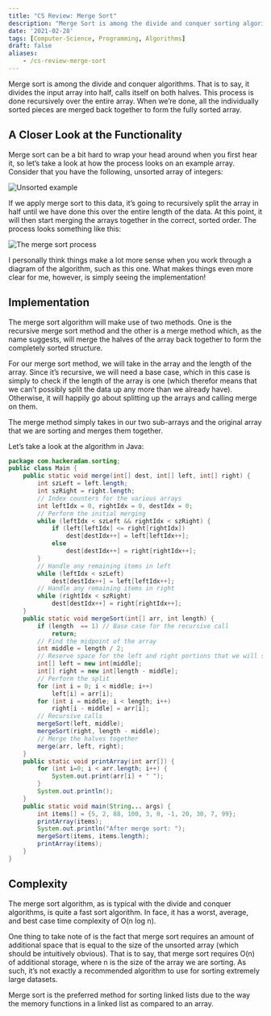 ```yaml
---
title: "CS Review: Merge Sort"
description: "Merge Sort is among the divide and conquer sorting algorithms. Let's take a quick look at how it works for a bit of computer science review."
date: '2021-02-28'
tags: [Computer-Science, Programming, Algorithms]
draft: false
aliases:
    - /cs-review-merge-sort
---
```


Merge sort is among the divide and conquer algorithms. That is to say, it divides the input array into half, calls itself on both halves. This process is done recursively over the entire array. When we’re done, all the individually sorted pieces are merged back together to form the fully sorted array.

## A Closer Look at the Functionality

Merge sort can be a bit hard to wrap your head around when you first hear it, so let’s take a look at how the process looks on an example array. Consider that you have the following, unsorted array of integers:

![Unsorted example](/blog/merge-sort/MergeSort_UnsortedExample.png#center)

If we apply merge sort to this data, it’s going to recursively split the array in half until we have done this over the entire length of the data. At this point, it will then start merging the arrays together in the correct, sorted order. The process looks something like this:

![The merge sort process](/blog/merge-sort/MergeSortCallStack.png#center)

I personally think things make a lot more sense when you work through a diagram of the algorithm, such as this one. What makes things even more clear for me, however, is simply seeing the implementation!

## Implementation

The merge sort algorithm will make use of two methods. One is the recursive merge sort method and the other is a merge method which, as the name suggests, will merge the halves of the array back together to form the completely sorted structure.

For our merge sort method, we will take in the array and the length of the array. Since it’s recursive, we will need a base case, which in this case is simply to check if the length of the array is one (which therefor means that we can’t possibly split the data up any more than we already have). Otherwise, it will happily go about splitting up the arrays and calling merge on them.

The merge method simply takes in our two sub-arrays and the original array that we are sorting and merges them together.

Let’s take a look at the algorithm in Java:

```java
package com.hackeradam.sorting;
public class Main {
    public static void merge(int[] dest, int[] left, int[] right) {
        int szLeft = left.length;
        int szRight = right.length;
        // Index counters for the various arrays
        int leftIdx = 0, rightIdx = 0, destIdx = 0;
        // Perform the initial merging
        while (leftIdx < szLeft && rightIdx < szRight) {
            if (left[leftIdx] <= right[rightIdx])
                dest[destIdx++] = left[leftIdx++];
            else
                dest[destIdx++] = right[rightIdx++];
        }
        // Handle any remaining items in left
        while (leftIdx < szLeft)
            dest[destIdx++] = left[leftIdx++];
        // Handle any remaining items in right
        while (rightIdx < szRight)
            dest[destIdx++] = right[rightIdx++];
    }
    public static void mergeSort(int[] arr, int length) {
        if (length  == 1) // Base case for the recursive call
            return;
        // Find the midpoint of the array
        int middle = length / 2;
        // Reserve space for the left and right portions that we will split out
        int[] left = new int[middle];
        int[] right = new int[length - middle];
        // Perform the split
        for (int i = 0; i < middle; i++)
            left[i] = arr[i];
        for (int i = middle; i < length; i++)
            right[i - middle] = arr[i];
        // Recursive calls
        mergeSort(left, middle);
        mergeSort(right, length - middle);
        // Merge the halves together
        merge(arr, left, right);
    }
    public static void printArray(int arr[]) {
        for (int i=0; i < arr.length; i++) {
            System.out.print(arr[i] + " ");
        }
        System.out.println();
    }
    public static void main(String... args) {
        int items[] = {5, 2, 88, 100, 3, 0, -1, 20, 30, 7, 99};
        printArray(items);
        System.out.println("After merge sort: ");
        mergeSort(items, items.length);
        printArray(items);
    }
}
```

## Complexity 

The merge sort algorithm, as is typical with the divide and conquer algorithms, is quite a fast sort algorithm. In face, it has a worst, average, and best case time complexity of O(n log n).

One thing to take note of is the fact that merge sort requires an amount of additional space that is equal to the size of the unsorted array (which should be intuitively obvious). That is to say, that merge sort requires O(n) of additional storage, where n is the size of the array we are sorting. As such, it’s not exactly a recommended algorithm to use for sorting extremely large datasets.

Merge sort is the preferred method for sorting linked lists due to the way the memory functions in a linked list as compared to an array.